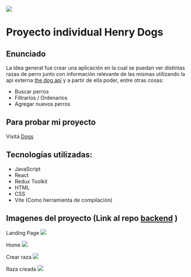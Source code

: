 <p align='left'>
    <img src='https://res.cloudinary.com/deqbqghhq/image/upload/v1664317269/Nuevo_proyecto_14_oybsne.jpg' </img>
</p>

# Proyecto individual Henry Dogs



## Enunciado

La idea general fue crear una aplicación en la cual se puedan ver distintas razas de perro junto con información relevante de las mismas utilizando la api externa 
[the dog api](https://thedogapi.com/) y a partir de ella poder, entre otras cosas:

  - Buscar perros
  - Filtrarlos / Ordenarlos
  - Agregar nuevos perros

## Para probar mi proyecto
Visitá [Dogs](https://pi-dogs-kappa.vercel.app) 


## Tecnologías utilizadas:
-  JavaScript
-  React
-  Redux Toolkit
-  HTML
-  CSS
- Vite (Como herramienta de compilación) 


## Imagenes del proyecto (Link al repo [backend](https://github.com/marinadebora/PI-Dogs-backend) )
Landing Page
<img src ="https://res.cloudinary.com/deqbqghhq/image/upload/v1664317151/298995-alexfas01_cr6lle.jpg"/>

Home
<img src ="https://res.cloudinary.com/deqbqghhq/image/upload/v1664317449/Nuevo_proyecto_15_lqtqko.jpg"/>

Crear raza
<img src ="https://res.cloudinary.com/deqbqghhq/image/upload/v1664317565/Nuevo_proyecto_16_uvhxup.jpg"/>

Raza creada
<img src ="https://res.cloudinary.com/deqbqghhq/image/upload/v1664317737/Nuevo_proyecto_17_kflezi.jpg"/>
